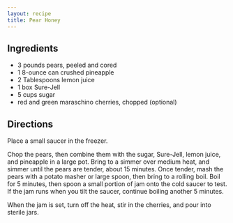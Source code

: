 ```yaml
---
layout: recipe
title: Pear Honey
---
```


## Ingredients

* 3 pounds pears, peeled and cored
* 1 8-ounce can crushed pineapple
* 2 Tablespoons lemon juice
* 1 box Sure-Jell
* 5 cups sugar
* red and green maraschino cherries, chopped (optional)

## Directions

Place a small saucer in the freezer.

Chop the pears, then combine them with the sugar, Sure-Jell, lemon juice, and pineapple in a large pot. Bring to a simmer over medium heat, and simmer until the pears are tender, about 15 minutes. Once tender, mash the pears with a potato masher or large spoon, then bring to a rolling boil. Boil for 5 minutes, then spoon a small portion of jam onto the cold saucer to test. If the jam runs when you tilt the saucer, continue boiling another 5 minutes.

When the jam is set, turn off the heat, stir in the cherries, and pour into sterile jars.
